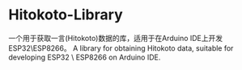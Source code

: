 # Hitokoto-Library
一个用于获取一言(Hitokoto)数据的库，适用于在Arduino IDE上开发ESP32\ESP8266。 A library for obtaining Hitokoto data, suitable for developing ESP32 \ ESP8266 on Arduino IDE.
